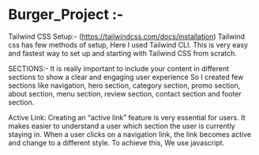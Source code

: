 # Burger_Project :-

Tailwind CSS Setup:- (https://tailwindcss.com/docs/installation)
Tailwind css has few methods of setup, Here I used Tailwind CLI. This is very easy and fastest way to set up and starting with Tailwind CSS from scratch.


SECTIONS:-
It is really important to include your content in different sections to show a clear and engaging user experience 
So I created few sections like navigation, hero section, category section, promo section, about section, menu section, review section, contact section and footer section.


Active Link: Creating an “active link” feature is very essential for users. It makes easier to understand a user which section the user is currently staying in.
When a user clicks on a navigation link, the link becomes active and change to a different style. 
To achieve this, We use javascript.




